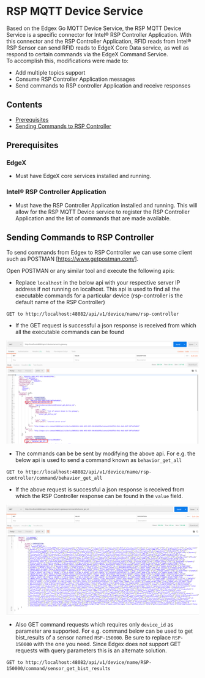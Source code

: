 
# RSP MQTT Device Service
Based on the Edgex Go MQTT Device Service, the RSP MQTT Device Service is a specific connector for Intel® RSP Controller Application. With this connector and the RSP Controller Application, RFID reads from Intel® RSP Sensor can send RFID reads to EdgeX Core Data service, as well as respond to certain commands via the EdgeX Command Service.  
To accomplish this, modifications were made to:
*   Add multiple topics support
*   Consume RSP Controller Application messages 
*   Send commands to RSP controller Application and receive responses

## Contents
  * [Prerequisites](#prerequisites)
  * [Sending Commands to RSP Controller](#sending-commands-to-rsp-controller)
  
## Prerequisites

### EdgeX
*   Must have EdgeX core services installed and running.
### Intel® RSP Controller Application
*   Must have the RSP Controller Application installed and running.  This will allow for the RSP MQTT Device service to register the RSP Controller Application and the list of commands that are made available.

## Sending Commands to RSP Controller
To send commands from Edgex to RSP Controller we can use some client such as POSTMAN [https://www.getpostman.com/].
 
Open POSTMAN or any similar tool and execute the following apis:

- Replace `localhost` in the below api with your respective server IP address if not running on localhost. This api is
used to find all the executable commands for a particular device (rsp-controller is the default name of the RSP Controller)
```
GET to http://localhost:48082/api/v1/device/name/rsp-controller
```
- If the GET request is successful a json response is received from which all the executable commands can be found

![GET device](docs/Command_list.png)

- The commands can be be sent by modifying the above api. For e.g. the below api is used to send a command known as
`behavior_get_all` 
```
GET to http://localhost:48082/api/v1/device/name/rsp-controller/command/behavior_get_all
```

- If the above request is successful a json response is received from which the RSP Controller response can be found in the
`value` field.

![GET command](docs/Response.png)

- Also GET command requests which requires only `device_id` as parameter are supported. For e.g. command below can be used 
to get bist_results of a sensor named `RSP-150000`. Be sure to replace `RSP-150000` with the one you need.
Since Edgex does not support GET requests with query parameters this is an alternate solution.
```
GET to http://localhost:48082/api/v1/device/name/RSP-150000/command/sensor_get_bist_results
```

  
